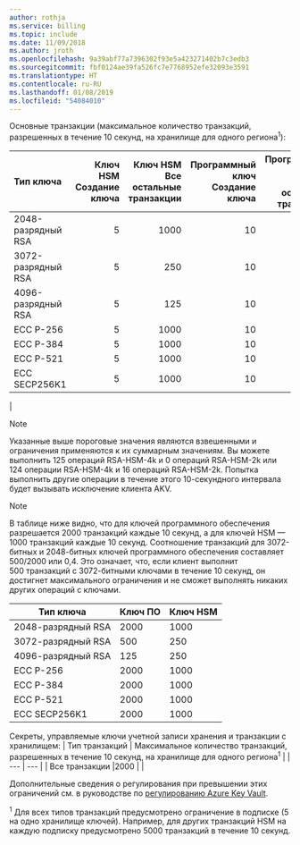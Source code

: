 ```yaml
---
author: rothja
ms.service: billing
ms.topic: include
ms.date: 11/09/2018
ms.author: jroth
ms.openlocfilehash: 9a39abf77a7396302f93e5a423271402b7c3edb3
ms.sourcegitcommit: fbf0124ae39fa526fc7e7768952efe32093e3591
ms.translationtype: HT
ms.contentlocale: ru-RU
ms.lasthandoff: 01/08/2019
ms.locfileid: "54084010"
---
```

Основные транзакции (максимальное количество транзакций, разрешенных в течение 10 секунд, на хранилище для одного региона<sup>1</sup>):

|Тип ключа|Ключ HSM<br>Создание ключа|Ключ HSM<br>Все остальные транзакции|Программный ключ<br>Создание ключа|Программный ключ<br>Все остальные транзакции|
|:---|---:|---:|---:|---:|
|2048-разрядный RSA|5|1000|10|2000|
|3072-разрядный RSA|5|250|10|500|
|4096-разрядный RSA|5|125|10|250|
|ECC P-256|5|1000|10|2000|
|ECC P-384|5|1000|10|2000|
|ECC P-521|5|1000|10|2000|
|ECC SECP256K1|5|1000|10|2000|
|

> [!NOTE]
> Указанные выше пороговые значения являются взвешенными и ограничения применяются к их суммарным значениям. Вы можете выполнить 125 операций RSA-HSM-4k и 0 операций RSA-HSM-2k или 124 операции RSA-HSM-4k и 16 операций RSA-HSM-2k. Попытка выполнить другие операции в течение этого 10-секундного интервала будет вызывать исключение клиента AKV.

> [!NOTE]
> В таблице ниже видно, что для ключей программного обеспечения разрешается 2000 транзакций каждые 10 секунд, а для ключей HSM — 1000 транзакций каждые 10 секунд. Соотношение транзакций для 3072-битных и 2048-битных ключей программного обеспечения составляет 500/2000 или 0,4. Это означает, что, если клиент выполнит 500 транзакций с 3072-битными ключами в течение 10 секунд, он достигнет максимального ограничения и не сможет выполнять никаких других операций с ключами. 
   
|Тип ключа  | Ключ ПО |Ключ HSM  |
|---------|---------|---------|
|2048-разрядный RSA     |    2000     |   1000    |
|3072-разрядный RSA     |     500    |    250     |
|4096-разрядный RSA     |    125     |    250     |
|ECC P-256     |    2000     |  1000     |
|ECC P-384     |    2000     |  1000     |
|ECC P-521     |    2000     |  1000     |
|ECC SECP256K1     |    2000     |  1000     |


Секреты, управляемые ключи учетной записи хранения и транзакции с хранилищем:
| Тип транзакций | Максимальное количество транзакций, разрешенных в течение 10 секунд, на хранилище для одного региона<sup>1</sup> |
| --- | --- |
| Все транзакции |2000 |
|

Дополнительные сведения о регулирования при превышении этих ограничений см. в руководстве по [регулированию Azure Key Vault](../articles/key-vault/key-vault-ovw-throttling.md).

<sup>1</sup> Для всех типов транзакций предусмотрено ограничение в подписке (5 на одно хранилище ключей). Например, для других транзакций HSM на каждую подписку предусмотрено 5000 транзакций в течение 10 секунд.
